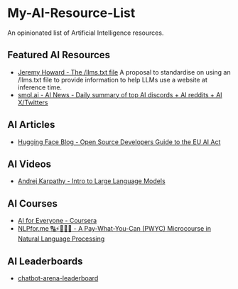# My-AI-Resource-List
An opinionated list of Artificial Intelligence resources.


## Featured AI Resources
- [Jeremy Howard - The /llms.txt file](https://llmstxt.org/)
A proposal to standardise on using an /llms.txt file to provide information to help LLMs use a website at inference time.
- [smol.ai - AI News - Daily summary of top AI discords + AI reddits + AI X/Twitters](https://buttondown.com/ainews)


## AI Articles
- [Hugging Face Blog - Open Source Developers Guide to the EU AI Act](https://huggingface.co/blog/eu-ai-act-for-oss-developers)


## AI Videos
- [Andrej Karpathy - Intro to Large Language Models](https://www.youtube.com/watch?v=zjkBMFhNj_g)


## AI Courses
- [AI for Everyone - Coursera](https://www.coursera.org/learn/ai-for-everyone)
- [NLPfor.me 🔠⚡🤖🧠😃 - A Pay-What-You-Can (PWYC) Microcourse in Natural Language Processing](https://github.com/nlpfromscratch/nlpfor.me)


## AI Leaderboards
- [chatbot-arena-leaderboard](https://huggingface.co/spaces/lmsys/chatbot-arena-leaderboard)






